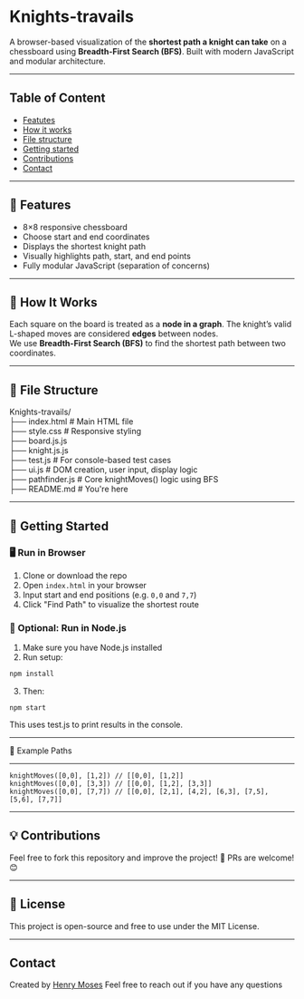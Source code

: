 # Knights-travails

A browser-based visualization of the **shortest path a knight can take** on a chessboard using **Breadth-First Search (BFS)**. Built with modern JavaScript and modular architecture.

---

## Table of Content

* [Featutes](#fearures)
* [How it works](#how-it-works)
* [File structure](#file-structure)
* [Getting started](#getting-started)
* [Contributions](#contributions)
* [Contact](#contact)

---

## 📌 Features

- 8×8 responsive chessboard
- Choose start and end coordinates
- Displays the shortest knight path
- Visually highlights path, start, and end points
- Fully modular JavaScript (separation of concerns)

---

## 🧠 How It Works

Each square on the board is treated as a **node in a graph**. The knight’s valid L-shaped moves are considered **edges** between nodes.  
We use **Breadth-First Search (BFS)** to find the shortest path between two coordinates.

---

## 🔧 File Structure

Knights-travails/<br>
├── index.html # Main HTML file<br>
├── style.css # Responsive styling<br>
├── board.js.js<br>
├── knight.js.js<br>
├── test.js # For console-based test cases<br>
├── ui.js # DOM creation, user input, display logic<br>
├── pathfinder.js # Core knightMoves() logic using BFS<br>
├── README.md # You're here

---

## 🚀 Getting Started

### 🖥️ Run in Browser

1. Clone or download the repo  
2. Open `index.html` in your browser  
3. Input start and end positions (e.g. `0,0` and `7,7`)  
4. Click "Find Path" to visualize the shortest route

### 🧪 Optional: Run in Node.js

1. Make sure you have Node.js installed  
2. Run setup:
```bash
npm install
```
3. Then:
```
npm start
```
This uses test.js to print results in the console.

---

🔁 Example Paths

---
```
knightMoves([0,0], [1,2]) // [[0,0], [1,2]]
knightMoves([0,0], [3,3]) // [[0,0], [1,2], [3,3]]
knightMoves([0,0], [7,7]) // [[0,0], [2,1], [4,2], [6,3], [7,5], [5,6], [7,7]]
```

---

## 💡 Contributions

Feel free to fork this repository and improve the project! 🚀
PRs are welcome! 😊

---

## 📄 License
This project is open-source and free to use under the MIT License.

---

## Contact

Created by [Henry Moses](https://github.com/hencci)
Feel free to reach out if you have any questions